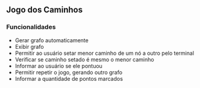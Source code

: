 ## Jogo dos Caminhos

### Funcionalidades

* Gerar grafo automaticamente
* Exibir grafo
* Permitir ao usuário setar menor caminho de um nó a outro pelo terminal
* Verificar se caminho setado é mesmo o menor caminho
* Informar ao usuário se ele pontuou
* Permitir repetir o jogo, gerando outro grafo
* Informar a quantidade de pontos marcados
